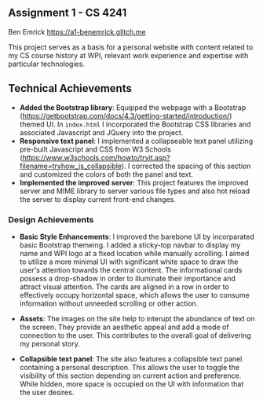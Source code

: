 Assignment 1 - CS 4241
---

Ben Emrick
https://a1-benemrick.glitch.me

This project serves as a basis for a personal website with content related to my CS course history at WPI, relevant work experience and expertise with particular technologies.

## Technical Achievements
- **Added the Bootstrap library**: Equipped the webpage with a Bootstrap (https://getbootstrap.com/docs/4.3/getting-started/introduction/) themed UI. In `index.html` I incorporated the Bootstrap CSS libraries and associated Javascript and JQuery into the project. 
- **Responsive text panel**: I implemented a collapseable text panel utilizing pre-built Javascript and CSS from W3 Schools (https://www.w3schools.com/howto/tryit.asp?filename=tryhow_js_collapsible). I corrected the spacing of this section and customized the colors of both the panel and text.
- **Implemented the improved server**: This project features the improved server and MIME library to server various file types and also hot reload the server to display current front-end changes.

### Design Achievements
- **Basic Style Enhancements**: I improved the barebone UI by incorparated basic Bootstrap themeing. I added a sticky-top navbar to display my name and WPI logo at a fixed location while manually scrolling. I aimed to utilize a more minimal UI with significant white space to draw the user's attention towards the central content. The informational cards possess a drop-shadow in order to illuminate their importance and attract visual attention. The cards are aligned in a row in order to effectively occupy horizontal space, which allows the user to consume information without unneeded scrolling or other action.

- **Assets**: The images on the site help to interupt the abundance of text on the screen. They provide an aesthetic appeal and add a mode of connection to the user. This contributes to the overall goal of delivering my personal story.
- **Collapsible text panel**: The site also features a collapsible text panel containing a personal description. This allows the user to toggle the visibility of this section depending on current action and preference. While hidden, more space is occupied on the UI with information that the user desires. 




